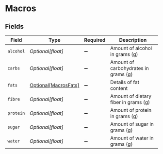 # Macros


## Fields

| Field                                                     | Type                                                      | Required                                                  | Description                                               |
| --------------------------------------------------------- | --------------------------------------------------------- | --------------------------------------------------------- | --------------------------------------------------------- |
| `alcohol`                                                 | *Optional[float]*                                         | :heavy_minus_sign:                                        | Amount of alcohol in grams (g)                            |
| `carbs`                                                   | *Optional[float]*                                         | :heavy_minus_sign:                                        | Amount of carbohydrates in grams (g)                      |
| `fats`                                                    | [Optional[MacrosFats]](../../models/shared/macrosfats.md) | :heavy_minus_sign:                                        | Details of fat content                                    |
| `fibre`                                                   | *Optional[float]*                                         | :heavy_minus_sign:                                        | Amount of dietary fiber in grams (g)                      |
| `protein`                                                 | *Optional[float]*                                         | :heavy_minus_sign:                                        | Amount of protein in grams (g)                            |
| `sugar`                                                   | *Optional[float]*                                         | :heavy_minus_sign:                                        | Amount of sugar in grams (g)                              |
| `water`                                                   | *Optional[float]*                                         | :heavy_minus_sign:                                        | Amount of water in grams (g)                              |